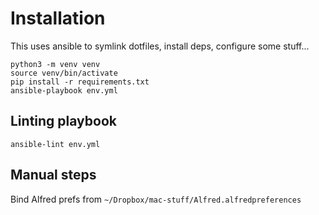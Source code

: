 # Installation
This uses ansible to symlink dotfiles, install deps, configure some stuff...

```
python3 -m venv venv
source venv/bin/activate
pip install -r requirements.txt
ansible-playbook env.yml
```

## Linting playbook
```
ansible-lint env.yml
```

## Manual steps
Bind Alfred prefs from `~/Dropbox/mac-stuff/Alfred.alfredpreferences`
